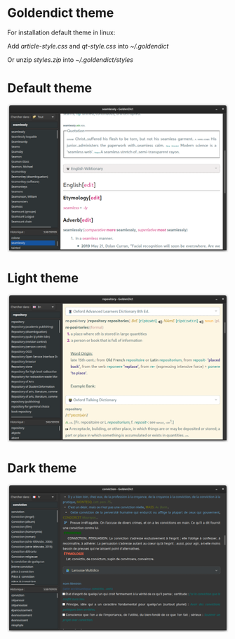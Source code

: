 # Goldendict theme

For installation default theme in linux:

Add *article-style.css* and *qt-style.css* into *~/.goldendict*

Or unzip *styles.zip* into *~/.goldendict/styles*

# Default theme

![](/Default/Screenshot.png)

# Light theme

![](/Light%20theme/Screenshot.png)

# Dark theme

![](/Dark%20theme/Screenshot.png)
